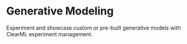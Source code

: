 # Generative Modeling
Experiment and showcase custom or pre-built generative models with ClearML experiment management.
